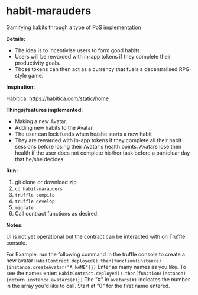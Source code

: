 # habit-marauders
Gamifying habits through a type of PoS implementation

**Details:**
- The idea is to incentivise users to form good habits.
- Users will be rewarded with in-app tokens if they complete their productivity goals.
- Those tokens can then act as a currency that fuels a decentralised RPG-style game.

**Inspiration:**

Habitica: https://habitica.com/static/home



**Things/features implemented:**
- Making a new Avatar.
- Adding new habits to the Avatar.
- The user can lock funds when he/she starts a new habit
- They are rewarded with in-app tokens if they complete all their habit sessions before losing their Avatar's health points. Avatars lose their health if the user does not complete his/her task before a particluar day that he/she decides.

**Run:**
1. git clone or download zip
2. `cd habit-marauders`
3. `truffle compile`
4. `truffle develop`
5. `migrate`
6. Call contract functions as desired.

**Notes:**

UI is not yet operational but the contract can be interacted with on Truffle console.

For Example:
run the following command in the truffle console to create a new avatar
`HabitContract.deployed().then(function(instance){instance.createAvatar("A_NAME")})`
Enter as many names as you like.
To see the names enter:
`HabitContract.deployed().then(function(instance){return instance.avatars(#)})`
The "#" in `avatars(#)` indicates the number in the array you'd like to call. Start at "0" for the first name entered.
